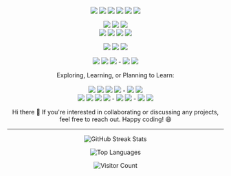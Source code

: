 <p align="center">
  <img src="https://img.shields.io/badge/-HTML5-E34F26?style=flat&logo=html5&logoColor=white" />
  <img src="https://img.shields.io/badge/-CSS3-1572B6?style=flat&logo=css3&logoColor=white" />
  <img src="https://img.shields.io/badge/-TypeScript-3178C6?style=flat&logo=typescript&logoColor=white" />
  <img src="https://img.shields.io/badge/-JavaScript-F7DF1E?style=flat&logo=javascript&logoColor=black" />
  <img src="https://img.shields.io/badge/-Java-007396?style=flat&logo=java&logoColor=white" />
  <img src="https://img.shields.io/badge/-C++-00599C?style=flat&logo=cplusplus&logoColor=white" />
</p>

<p align="center">
  <img src="https://img.shields.io/badge/-React-61DAFB?style=flat&logo=react&logoColor=black" />
  <img src="https://img.shields.io/badge/-Redux-764ABC?style=flat&logo=redux&logoColor=white" />
  <img src="https://img.shields.io/badge/Material%20UI-0081CB?style=flat&logo=mui&logoColor=white" />
  <br>
  <img src="https://img.shields.io/badge/-Node.js-339933?style=flat&logo=node.js&logoColor=white" />
  <img src="https://img.shields.io/badge/-Express-000000?style=flat&logo=express&logoColor=white" />
  <img src="https://img.shields.io/badge/-Java%20Spring-6DB33F?style=flat&logo=spring&logoColor=white" />
  <img src="https://img.shields.io/badge/-Spring%20Boot-6DB33F?style=flat&logo=springboot&logoColor=white" />
</p>

<p align="center">
  <img src="https://img.shields.io/badge/-PostgreSQL-4169E1?style=flat&logo=postgresql&logoColor=white" />
  <img src="https://img.shields.io/badge/-MySQL-4479A1?style=flat&logo=mysql&logoColor=white" />
  <img src="https://img.shields.io/badge/-MongoDB-47A248?style=flat&logo=mongodb&logoColor=white" />
</p>

<p align="center">
  <img src="https://img.shields.io/badge/-Git-F05032?style=flat&logo=git&logoColor=white" />
  <img src="https://img.shields.io/badge/-GitHub-181717?style=flat&logo=github&logoColor=white" />
  <img src="https://img.shields.io/badge/-Docker-2496ED?style=flat&logo=docker&logoColor=white" />
  -
  <img src="https://img.shields.io/badge/-Swagger-85EA2D?style=flat&logo=swagger&logoColor=white" />
  <img src="https://img.shields.io/badge/-Postman-FF6C37?style=flat&logo=postman&logoColor=white" />
</p>

<p align="center">
  Exploring, Learning, or Planning to Learn:<br><br>
  <img src="https://img.shields.io/badge/-Next.js-000000?style=flat&logo=next.js&logoColor=white" />
  <img src="https://img.shields.io/badge/-React%20Native-61DAFB?style=flat&logo=react&logoColor=black" />
  <img src="https://img.shields.io/badge/-Vue.js-4FC08D?style=flat&logo=vue.js&logoColor=white" />
  <img src="https://img.shields.io/badge/-Nuxt.js-00DC82?style=flat&logo=nuxt.js&logoColor=white" />
  -
  <img src="https://img.shields.io/badge/-Tailwind-38B2AC?style=flat&logo=tailwindcss&logoColor=white" />
  <img src="https://img.shields.io/badge/-SASS-CC6699?style=flat&logo=sass&logoColor=white" />
  <br>
  <img src="https://img.shields.io/badge/-Prisma-2D3748?style=flat&logo=prisma&logoColor=white" />
  <img src="https://img.shields.io/badge/-GraphQL-E10098?style=flat&logo=graphql&logoColor=white" />
  <img src="https://img.shields.io/badge/-WebSockets-010101?style=flat&logo=socket.io&logoColor=white" />
  <img src="https://img.shields.io/badge/-Redis-DC382D?style=flat&logo=redis&logoColor=white" />
  -
  <img src="https://img.shields.io/badge/-Kubernetes-326CE5?style=flat&logo=kubernetes&logoColor=white" />
  <img src="https://img.shields.io/badge/-CI/CD-FF9900?style=flat&logo=githubactions&logoColor=white" />
  -
  <img src="https://img.shields.io/badge/-Python-3776AB?style=flat&logo=python&logoColor=white" />
  <img src="https://img.shields.io/badge/-Django-092E20?style=flat&logo=django&logoColor=white" />
</p>


<p align="center">
  Hi there 👋 If you're interested in collaborating or discussing any projects, feel free to reach out. Happy coding! 😄
</p>

---

<p align="center">
  <img src="https://github-readme-streak-stats.herokuapp.com/?user=Muatasim-Aswad&theme=radical" alt="GitHub Streak Stats" />
</p>

<p align="center">
  <img src="https://github-readme-stats.vercel.app/api/top-langs/?username=Muatasim-Aswad&layout=compact&theme=radical" alt="Top Languages" />
</p>

<p align="center">
  <img src="https://profile-counter.glitch.me/Muatasim-Aswad/count.svg" alt="Visitor Count" />
</p>
